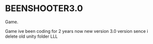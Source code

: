 # BEENSHOOTER3.0
Game.

Game ive been coding for 2 years now new version 3.0 version sence i delete old unity folder LLL
